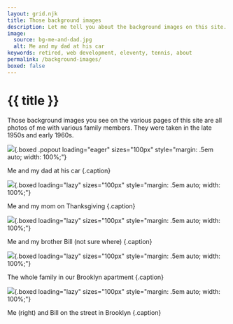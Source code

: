 ```yaml
---
layout: grid.njk
title: Those background images
description: Let me tell you about the background images on this site.
image:
  source: bg-me-and-dad.jpg
  alt: Me and my dad at his car
keywords: retired, web development, eleventy, tennis, about
permalink: /background-images/
boxed: false
---
```


# {{ title }}

Those background images you see on the various pages of this site are all photos of me with various family members. They were taken in the late 1950s and early 1960s.

![](/assets/img/bg-me-and-dad.jpg){.boxed .popout loading="eager" sizes="100px" style="margin: .5em auto; width: 100%;"}

Me and my dad at his car {.caption}

![](/assets/img/bg-me-and-ma.jpg){.boxed loading="lazy" sizes="100px" style="margin: .5em auto; width: 100%;"}

Me and my mom on Thanksgiving {.caption}

![](/assets/img/bg-bill-and-bob.jpg){.boxed loading="lazy" sizes="100px" style="margin: .5em auto; width: 100%;"}

Me and my brother Bill (not sure where) {.caption}

![](/assets/img/bg-whole-family.jpg){.boxed loading="lazy" sizes="100px" style="margin: .5em auto; width: 100%;"}

The whole family in our Brooklyn apartment {.caption}

![](/assets/img/bg-me-and-bill.jpg){.boxed loading="lazy" sizes="100px" style="margin: .5em auto; width: 100%;"}

Me (right) and Bill on the street in Brooklyn {.caption}

